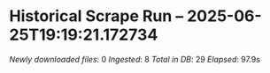# Historical Scrape Run – 2025-06-25T19:19:21.172734

*Newly downloaded files*: 0
*Ingested*: 8
*Total in DB*: 29
*Elapsed*: 97.9s
